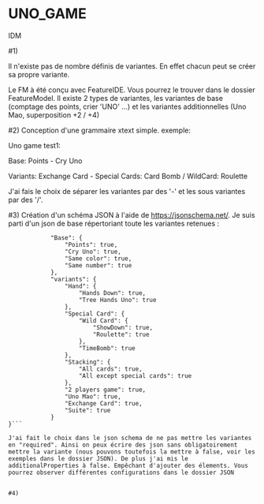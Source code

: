 # UNO_GAME
IDM


#1)

Il n'existe pas de nombre définis de variantes. En effet chacun peut se créer sa propre variante.

Le FM à été conçu avec FeatureIDE. Vous pourrez le trouver dans le dossier FeatureModel. Il existe 2 types de variantes, les variantes de base (comptage des points, crier 'UNO' ...) et les variantes additionnelles (Uno Mao, superposition +2 / +4)

#2) Conception d'une grammaire xtext simple. exemple:

Uno game test1:

Base: Points - Cry Uno

Variants: Exchange Card - Special Cards: Card Bomb / WildCard: Roulette

J'ai fais le choix de séparer les variantes par des '-' et les sous variantes par des '/'. 



#3) Création d'un schéma JSON à l'aide de https://jsonschema.net/. 
Je suis parti d'un json de base répertoriant toute les variantes retenues :
```{
            "Base": {
                "Points": true,
                "Cry Uno": true,
                "Same color": true,
                "Same number": true
            },
            "variants": {
                "Hand": {
                    "Hands Down": true,
                    "Tree Hands Uno": true
                },
                "Special Card": {
                    "Wild Card": {
                        "ShowDown": true,
                        "Roulette": true
                    },
                    "TimeBomb": true
                },
                "Stacking": {
                    "All cards": true,
                    "All except special cards": true
                },
                "2 players game": true,
                "Uno Mao": true,
                "Exchange Card": true,
                "Suite": true
            }
}```

J'ai fait le choix dans le json schema de ne pas mettre les variantes en "required". Ainsi on peux écrire des json sans obligatoirement mettre la variante (nous pouvons toutefois la mettre à false, voir les exemples dans le dossier JSON). De plus j'ai mis le additionalProperties à false. Empêchant d'ajouter des élements. Vous pourrez observer différentes configurations dans le dossier JSON


#4) 


